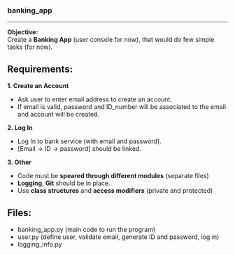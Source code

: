 ### banking_app
---
**Objective:**  
Create a **Banking App** (user console for now), that would do few simple tasks (for now).

## **Requirements:** 
**1. Create an Account**
 - Ask user to enter email address to create an account. 
 - If email is valid, password and ID_number will be associated to the email and account will be created.

**2. Log In**
 - Log In to bank service (with email and password). 
 - [Email -> ID -> password] should be linked.

**3. Other**
 - Code must be **speared through different modules** (separate files)
 - **Logging**, **Git** should be in place. 
 - Use **class structures** and **access modifiers** (private and protected)


## **Files:** 
 - banking_app.py (main code to run the program)
 - user.py (define user, validate email, generate ID and password, log in)
 - logging_info.py

 